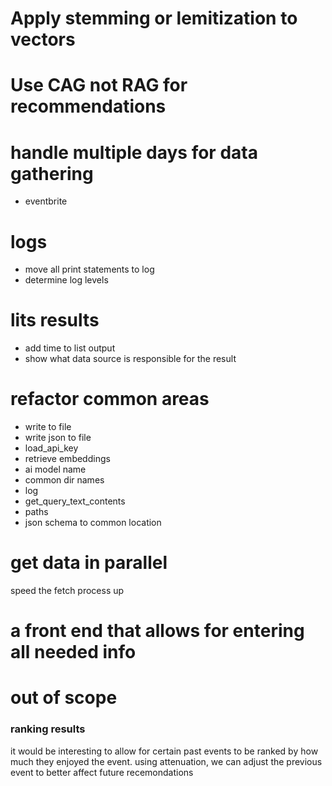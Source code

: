 # Apply stemming or lemitization to vectors

# Use CAG not RAG for recommendations

# handle multiple days for data gathering
* eventbrite

# logs
* move all print statements to log
* determine log levels

# lits results
* add time to list output
* show what data source is responsible for the result

# refactor common areas
* write to file
* write json to file
* load_api_key
* retrieve embeddings
* ai model name
* common dir names
* log
* get_query_text_contents
* paths
* json schema to common location

# get data in parallel
speed the fetch process up

# a front end that allows for entering all needed info

# out of scope
### ranking results
it would be interesting to allow for certain past events to be ranked by how much they enjoyed the event. using attenuation, we can adjust the previous event to better affect future recemondations 

